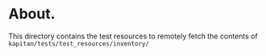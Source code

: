 # About.
This directory contains the test resources to remotely fetch the contents of `kapitan/tests/test_resources/inventory/`